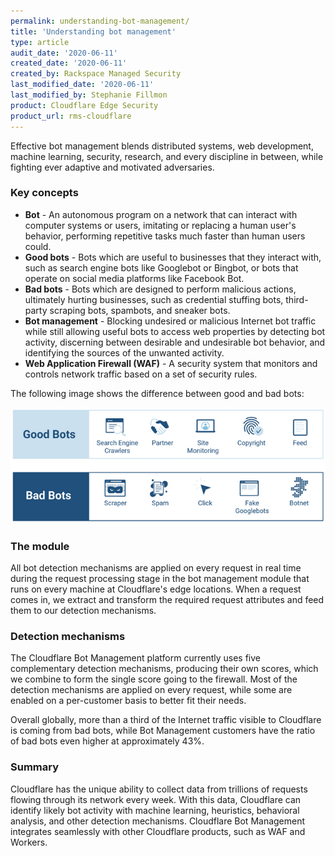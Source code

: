 ```yaml
---
permalink: understanding-bot-management/
title: 'Understanding bot management'
type: article
audit_date: '2020-06-11'
created_date: '2020-06-11'
created_by: Rackspace Managed Security
last_modified_date: '2020-06-11'
last_modified_by: Stephanie Fillmon
product: Cloudflare Edge Security
product_url: rms-cloudflare
---
```


Effective bot management blends distributed systems, web development,
machine learning, security, research, and every discipline in between, while
fighting ever adaptive and motivated adversaries.

### Key concepts

- **Bot** - An autonomous program on a network that can interact with computer
  systems or users, imitating or replacing a human user's behavior, performing
  repetitive tasks much faster than human users could.
- **Good bots** - Bots which are useful to businesses that they interact
  with, such as search engine bots like Googlebot or Bingbot, or bots that
  operate on social media platforms like Facebook Bot.
- **Bad bots** - Bots which are designed to perform malicious actions,
  ultimately hurting businesses, such as credential stuffing bots,
  third-party scraping bots, spambots, and sneaker bots.
- **Bot management** - Blocking undesired or malicious Internet bot traffic
  while still allowing useful bots to access web properties by detecting
  bot activity, discerning between desirable and undesirable bot behavior,
  and identifying the sources of the unwanted activity.
- **Web Application Firewall (WAF)** - A security system that monitors and
  controls network traffic based on a set of security rules.

The following image shows the difference between good and bad bots:

<img src="good-bad-bots.png" />

### The module

All bot detection mechanisms are applied on every request in real time during
the request processing stage in the bot management module that runs on
every machine at Cloudflare's edge locations. When a request comes in, we
extract and transform the required request attributes and feed them to our
detection mechanisms.

### Detection mechanisms

The Cloudflare Bot Management platform currently uses five complementary
detection mechanisms, producing their own scores, which we combine to form
the single score going to the firewall. Most of the detection mechanisms are
applied on every request, while some are enabled on a per-customer basis to
better fit their needs.

Overall globally, more than a third of the Internet traffic visible to
Cloudflare is coming from bad bots, while Bot Management customers have the
ratio of bad bots even higher at approximately 43%.

### Summary

Cloudflare has the unique ability to collect data from trillions of requests
flowing through its network every week. With this data, Cloudflare can
identify likely bot activity with machine learning, heuristics, behavioral
analysis, and other detection mechanisms. Cloudflare Bot Management
integrates seamlessly with other Cloudflare products, such as WAF and Workers.
